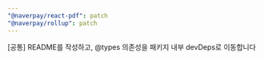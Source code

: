 ```yaml
---
"@naverpay/react-pdf": patch
"@naverpay/rollup": patch
---
```


[공통] README를 작성하고, @types 의존성을 패키지 내부 devDeps로 이동합니다
